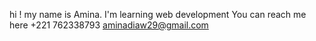 hi ! my name is Amina.
I'm learning web development
You can reach me here +221 762338793 aminadiaw29@gmail.com
